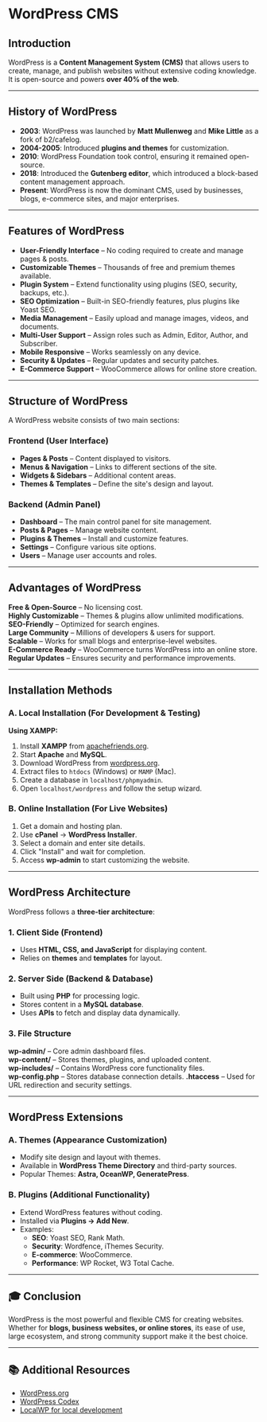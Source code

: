 # WordPress CMS

##  Introduction
WordPress is a **Content Management System (CMS)** that allows users to create, manage, and publish websites without extensive coding knowledge. It is open-source and powers **over 40% of the web**.

---
##   History of WordPress
- **2003**: WordPress was launched by **Matt Mullenweg** and **Mike Little** as a fork of b2/cafelog.
- **2004-2005**: Introduced **plugins and themes** for customization.
- **2010**: WordPress Foundation took control, ensuring it remained open-source.
- **2018**: Introduced the **Gutenberg editor**, which introduced a block-based content management approach.
- **Present**: WordPress is now the dominant CMS, used by businesses, blogs, e-commerce sites, and major enterprises.

---
##   Features of WordPress
- **User-Friendly Interface** – No coding required to create and manage pages & posts.
- **Customizable Themes** – Thousands of free and premium themes available.
- **Plugin System** – Extend functionality using plugins (SEO, security, backups, etc.).
- **SEO Optimization** – Built-in SEO-friendly features, plus plugins like Yoast SEO.
- **Media Management** – Easily upload and manage images, videos, and documents.
- **Multi-User Support** – Assign roles such as Admin, Editor, Author, and Subscriber.
- **Mobile Responsive** – Works seamlessly on any device.
- **Security & Updates** – Regular updates and security patches.
- **E-Commerce Support** – WooCommerce allows for online store creation.

---
##  Structure of WordPress
A WordPress website consists of two main sections:
### **Frontend (User Interface)**
- **Pages & Posts** – Content displayed to visitors.
- **Menus & Navigation** – Links to different sections of the site.
- **Widgets & Sidebars** – Additional content areas.
- **Themes & Templates** – Define the site's design and layout.

### **Backend (Admin Panel)**
- **Dashboard** – The main control panel for site management.
- **Posts & Pages** – Manage website content.
- **Plugins & Themes** – Install and customize features.
- **Settings** – Configure various site options.
- **Users** – Manage user accounts and roles.

---
##  Advantages of WordPress
**Free & Open-Source** – No licensing cost.  
 **Highly Customizable** – Themes & plugins allow unlimited modifications.  
**SEO-Friendly** – Optimized for search engines.  
**Large Community** – Millions of developers & users for support.  
**Scalable** – Works for small blogs and enterprise-level websites.  
**E-Commerce Ready** – WooCommerce turns WordPress into an online store.
**Regular Updates** – Ensures security and performance improvements.

---
##  Installation Methods
### **A. Local Installation (For Development & Testing)**
**Using XAMPP:**
1. Install **XAMPP** from [apachefriends.org](https://www.apachefriends.org).
2. Start **Apache** and **MySQL**.
3. Download WordPress from [wordpress.org](https://wordpress.org/download/).
4. Extract files to `htdocs` (Windows) or `MAMP` (Mac).
5. Create a database in `localhost/phpmyadmin`.
6. Open `localhost/wordpress` and follow the setup wizard.

### **B. Online Installation (For Live Websites)**
1. Get a domain and hosting plan.
2. Use **cPanel** → **WordPress Installer**.
3. Select a domain and enter site details.
4. Click "Install" and wait for completion.
5. Access **wp-admin** to start customizing the website.

---
##   WordPress Architecture
WordPress follows a **three-tier architecture**:
### **1. Client Side (Frontend)**
- Uses **HTML, CSS, and JavaScript** for displaying content.
- Relies on **themes** and **templates** for layout.

### **2. Server Side (Backend & Database)**
- Built using **PHP** for processing logic.
- Stores content in a **MySQL database**.
- Uses **APIs** to fetch and display data dynamically.

### **3. File Structure**
 **wp-admin/** – Core admin dashboard files.  
 **wp-content/** – Stores themes,   plugins, and uploaded content.  
 **wp-includes/** – Contains WordPress core functionality files.  
 **wp-config.php** – Stores database connection details.
 **.htaccess** – Used for URL redirection and security settings.

---
##  WordPress Extensions
### **A. Themes (Appearance Customization)**
- Modify site design and layout with themes.
- Available in **WordPress Theme Directory** and third-party sources.
- Popular Themes: **Astra, OceanWP, GeneratePress**.

### **B. Plugins (Additional Functionality)**
- Extend WordPress features without coding.
- Installed via **Plugins → Add New**.
- Examples:
  - **SEO**: Yoast SEO, Rank Math.
  - **Security**: Wordfence, iThemes Security.
  - **E-commerce**: WooCommerce.
  - **Performance**: WP Rocket, W3 Total Cache.

---
## 🎓 Conclusion
WordPress is the most powerful and flexible CMS for creating websites. Whether for **blogs, business websites, or online stores**, its ease of use, large ecosystem, and strong community support make it the best choice.

---
## 📚 Additional Resources
- [WordPress.org](https://wordpress.org/)
- [WordPress Codex](https://codex.wordpress.org/)
- [LocalWP for local development](https://localwp.com/)
